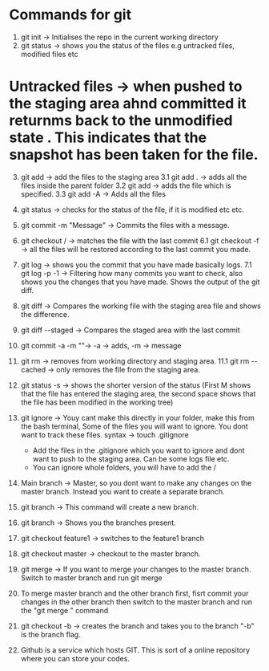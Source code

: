 # Commands for git 

1. git init -> Initialises the repo in the current working directory
2. git status -> shows you the status of the files e.g untracked files, modified files etc 

# Untracked files -> when pushed to the staging area ahnd committed it returnms back to the unmodified state . This indicates that the snapshot has been taken for the file. 

3. git add -> add the files to the staging area
     3.1 git add . -> adds all the files inside the parent folder
     3.2 git add <file-name> -> adds the file which is specified.
     3.3 git add -A -> Adds all the files

4. git status -> checks for the status of the file, if it is modified etc etc. 

5. git commit -m "Message" -> Commits the files with a message. 

6. git checkout <file-name>/<branch-name> -> matches the file with the last commit 
     6.1 git checkout -f -> all the files will be restored according to the last commit you made.

7. git log -> shows you the commit that you have made basically logs. 
       7.1 git log -p -1 -> Filtering how many commits you want to check, also shows you the changes that you have made. Shows the output of the git diff. 
 
8. git diff -> Compares the working file with the staging area file and shows the difference. 

9. git diff --staged -> Compares the staged area with the last commit

10. git commit -a -m "<Message>"->  -a -> adds, -m -> message

11. git rm -> removes from working directory and staging area.
    11.1 git rm --cached <file-name> -> only removes the file from the staging area.

12. git status -s -> shows the shorter version of the status (First M shows that the file has entered the staging area, the second space shows that the file has been modified in the working tree)

13. git ignore -> Youy cant make this directly in your folder, make this from the bash terminal, Some of the files you will want to ignore. You dont want to track these files. syntax -> touch .gitignore 
       - Add the files in the .gitignore which you want to ignore and dont want to push to the staging area. Can be some logs file etc. 
       - You can ignore whole folders, you will have to add the <folder-name>/

14. Main branch -> Master, so you dont want to make any changes on the master branch. Instead you want to create a separate branch. 

15. git branch <branch-name> -> This command will create a new branch. 

16. git branch -> Shows you the branches present. 

17. git checkout feature1 -> switches to the feature1 branch

18. git checkout master -> checkout to the master branch.

19. git merge <branch-name> -> If you want to merge your changes to the master branch. Switch to master branch and run git merge <branch-name>

20. To merge master branch and the other branch first, fisrt commit your changes in the other branch then switch to the master branch and run the "git merge <branch-name>" command

21. git checkout -b <branch-name>  -> creates the branch and takes you to the branch "-b" is the branch flag. 

22. Github is a service which hosts GIT. This is sort of a online repository where you can store your codes. 
